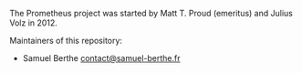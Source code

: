 The Prometheus project was started by Matt T. Proud (emeritus) and
Julius Volz in 2012.

Maintainers of this repository:

* Samuel Berthe <contact@samuel-berthe.fr>
